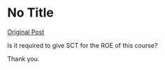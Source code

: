 # No Title

[Original Post](https://discourse.onlinedegree.iitm.ac.in/t/163247/30)

<p>Is it required to give SCT for the ROE of this course?</p>
<p>Thank you.</p>